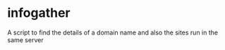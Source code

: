# infogather
A script to find the details of a domain name and also the sites run in the same server 
